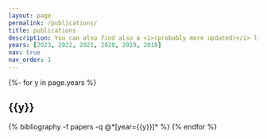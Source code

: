```yaml
---
layout: page
permalink: /publications/
title: publications
description: You can also find also a <i>(probably more updated)</i> list of my publications in my <a href='https://scholar.google.com/citations?user=NYOBdJQAAAAJ&hl=en'> <b><u>Google Scholar</b></u></a> 
years: [2023, 2022, 2021, 2020, 2019, 2018]
nav: true
nav_order: 1
---
```

<!-- _pages/publications.md -->
<div class="publications">

{%- for y in page.years %}
  <h2 class="year">{{y}}</h2>
  {% bibliography -f papers -q @*[year={{y}}]* %}
{% endfor %}

</div>
